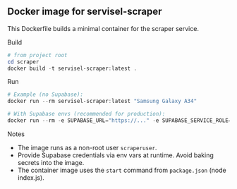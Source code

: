 ## Docker image for servisel-scraper

This Dockerfile builds a minimal container for the scraper service.

Build

```powershell
# from project root
cd scraper
docker build -t servisel-scraper:latest .
```

Run

```powershell
# Example (no Supabase):
docker run --rm servisel-scraper:latest "Samsung Galaxy A34"

# With Supabase envs (recommended for production):
docker run --rm -e SUPABASE_URL="https://..." -e SUPABASE_SERVICE_ROLE="<key>" servisel-scraper:latest "Samsung Galaxy A34"
```

Notes

- The image runs as a non-root user `scraperuser`.
- Provide Supabase credentials via env vars at runtime. Avoid baking secrets into the image.
- The container image uses the `start` command from `package.json` (node index.js).
